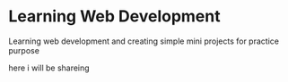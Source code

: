 # Learning Web Development
Learning web development and creating simple mini projects for practice purpose

here i will be shareing